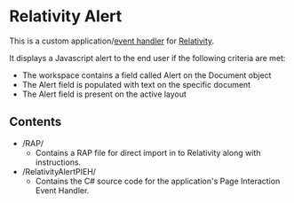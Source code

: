 # Relativity Alert

This is a custom application/[event handler](https://platform.relativity.com/9.6/Content/Customizing_workflows/Page_Interaction_event_handlers.htm) for [Relativity](https://www.relativity.com).

It displays a Javascript alert to the end user if the following criteria are met:

- The workspace contains a field called Alert on the Document object
- The Alert field is populated with text on the specific document
- The Alert field is present on the active layout

## Contents

* /RAP/
	* Contains a RAP file for direct import in to Relativity along with instructions.
* /RelativityAlertPIEH/
	* Contains the C# source code for the application's Page Interaction Event Handler.